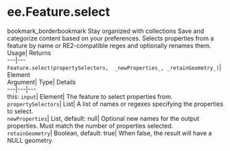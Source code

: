  
#  ee.Feature.select
bookmark_borderbookmark Stay organized with collections  Save and categorize content based on your preferences. 
Selects properties from a feature by name or RE2-compatible regex and optionally renames them. 
Usage| Returns  
---|---  
`Feature.select(propertySelectors,  _newProperties_, _retainGeometry_)`| Element  
Argument| Type| Details  
---|---|---  
this: `input`| Element| The feature to select properties from.  
`propertySelectors`| List| A list of names or regexes specifying the properties to select.  
`newProperties`| List, default: null| Optional new names for the output properties. Must match the number of properties selected.  
`retainGeometry`| Boolean, default: true| When false, the result will have a NULL geometry.  
